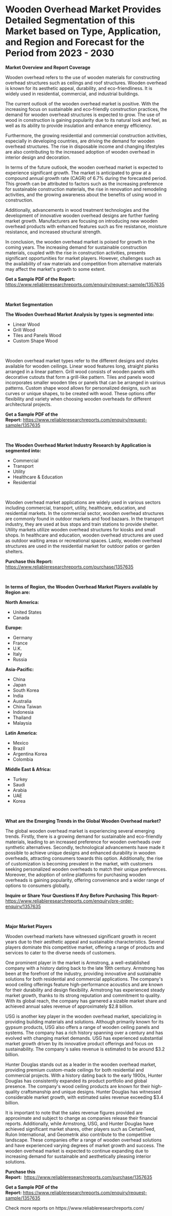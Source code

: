 <p><h1>Wooden Overhead Market Provides Detailed Segmentation of this Market based on Type, Application, and Region and Forecast for the Period from 2023 - 2030</h1></p><p><strong>Market Overview and Report Coverage</strong></p>
<p><p>Wooden overhead refers to the use of wooden materials for constructing overhead structures such as ceilings and roof structures. Wooden overhead is known for its aesthetic appeal, durability, and eco-friendliness. It is widely used in residential, commercial, and industrial buildings.</p><p>The current outlook of the wooden overhead market is positive. With the increasing focus on sustainable and eco-friendly construction practices, the demand for wooden overhead structures is expected to grow. The use of wood in construction is gaining popularity due to its natural look and feel, as well as its ability to provide insulation and enhance energy efficiency.</p><p>Furthermore, the growing residential and commercial construction activities, especially in developing countries, are driving the demand for wooden overhead structures. The rise in disposable income and changing lifestyles are also contributing to the increased adoption of wooden overhead in interior design and decoration.</p><p>In terms of the future outlook, the wooden overhead market is expected to experience significant growth. The market is anticipated to grow at a compound annual growth rate (CAGR) of 6.7% during the forecasted period. This growth can be attributed to factors such as the increasing preference for sustainable construction materials, the rise in renovation and remodeling activities, and the growing awareness about the benefits of using wood in construction.</p><p>Additionally, advancements in wood treatment technologies and the development of innovative wooden overhead designs are further fueling market growth. Manufacturers are focusing on introducing new wooden overhead products with enhanced features such as fire resistance, moisture resistance, and increased structural strength.</p><p>In conclusion, the wooden overhead market is poised for growth in the coming years. The increasing demand for sustainable construction materials, coupled with the rise in construction activities, presents significant opportunities for market players. However, challenges such as the availability of raw materials and competition from alternative materials may affect the market's growth to some extent.</p></p>
<p><strong>Get a Sample PDF of the Report:</strong> <a href="https://www.reliableresearchreports.com/enquiry/request-sample/1357635">https://www.reliableresearchreports.com/enquiry/request-sample/1357635</a></p>
<p>&nbsp;</p>
<p><strong>Market Segmentation</strong></p>
<p><strong>The Wooden Overhead Market Analysis by types is segmented into:</strong></p>
<p><ul><li>Linear Wood</li><li>Grill Wood</li><li>Tiles and Panels Wood</li><li>Custom Shape Wood</li></ul></p>
<p>&nbsp;</p>
<p><p>Wooden overhead market types refer to the different designs and styles available for wooden ceilings. Linear wood features long, straight planks arranged in a linear pattern. Grill wood consists of wooden panels with decorative cutouts that form a grill-like pattern. Tiles and panels wood incorporates smaller wooden tiles or panels that can be arranged in various patterns. Custom shape wood allows for personalized designs, such as curves or unique shapes, to be created with wood. These options offer flexibility and variety when choosing wooden overheads for different architectural projects.</p></p>
<p><strong>Get a Sample PDF of the Report:</strong>&nbsp;<a href="https://www.reliableresearchreports.com/enquiry/request-sample/1357635">https://www.reliableresearchreports.com/enquiry/request-sample/1357635</a></p>
<p>&nbsp;</p>
<p><strong>The Wooden Overhead Market Industry Research by Application is segmented into:</strong></p>
<p><ul><li>Commercial</li><li>Transport</li><li>Utility</li><li>Healthcare & Education</li><li>Residential</li></ul></p>
<p>&nbsp;</p>
<p><p>Wooden overhead market applications are widely used in various sectors including commercial, transport, utility, healthcare, education, and residential markets. In the commercial sector, wooden overhead structures are commonly found in outdoor markets and food bazaars. In the transport industry, they are used at bus stops and train stations to provide shelter. Utility markets utilize wooden overhead structures for kiosks and small shops. In healthcare and education, wooden overhead structures are used as outdoor waiting areas or recreational spaces. Lastly, wooden overhead structures are used in the residential market for outdoor patios or garden shelters.</p></p>
<p><strong>Purchase this Report:</strong>&nbsp; <a href="https://www.reliableresearchreports.com/purchase/1357635">https://www.reliableresearchreports.com/purchase/1357635</a></p>
<p>&nbsp;</p>
<p><strong>In terms of Region, the Wooden Overhead Market Players available by Region are:</strong></p>
<p>
    <p> <strong> North America: </strong>
        <ul>
            <li>United States</li>
            <li>Canada</li>
        </ul>
        </p> 
    <p> <strong> Europe: </strong>
        <ul>
            <li>Germany</li>
            <li>France</li>
            <li>U.K.</li>
            <li>Italy</li>
            <li>Russia</li>
        </ul>
        </p> 
    <p> <strong> Asia-Pacific: </strong>
        <ul>
            <li>China</li>
            <li>Japan</li>
            <li>South Korea</li>
            <li>India</li>
            <li>Australia</li>
            <li>China Taiwan</li>
            <li>Indonesia</li>
            <li>Thailand</li>
            <li>Malaysia</li>
        </ul>
        </p> 
    <p> <strong> Latin America: </strong>
        <ul>
            <li>Mexico</li>
            <li>Brazil</li>
            <li>Argentina Korea</li>
            <li>Colombia</li>
        </ul>
        </p> 
    <p> <strong> Middle East & Africa: </strong>
        <ul>
            <li>Turkey</li>
            <li>Saudi</li>
            <li>Arabia</li>
            <li>UAE</li>
            <li>Korea</li>
        </ul>
    </p>
    </p>
<p>&nbsp;</p>
<p><strong>What are the Emerging Trends in the Global Wooden Overhead market?</strong></p>
<p><p>The global wooden overhead market is experiencing several emerging trends. Firstly, there is a growing demand for sustainable and eco-friendly materials, leading to an increased preference for wooden overheads over synthetic alternatives. Secondly, technological advancements have made it possible to achieve unique designs and enhanced durability in wooden overheads, attracting consumers towards this option. Additionally, the rise of customization is becoming prevalent in the market, with customers seeking personalized wooden overheads to match their unique preferences. Moreover, the adoption of online platforms for purchasing wooden overheads is gaining popularity, offering convenience and a wider range of options to consumers globally.</p></p>
<p><strong>Inquire or Share Your Questions If Any Before Purchasing This Report</strong>- <a href="https://www.reliableresearchreports.com/enquiry/pre-order-enquiry/1357635">https://www.reliableresearchreports.com/enquiry/pre-order-enquiry/1357635</a></p>
<p>&nbsp;</p>
<p><strong>Major Market Players</strong></p>
<p><p>Wooden overhead markets have witnessed significant growth in recent years due to their aesthetic appeal and sustainable characteristics. Several players dominate this competitive market, offering a range of products and services to cater to the diverse needs of customers.</p><p>One prominent player in the market is Armstrong, a well-established company with a history dating back to the late 19th century. Armstrong has been at the forefront of the industry, providing innovative and sustainable solutions for both residential and commercial applications. The company's wood ceiling offerings feature high-performance acoustics and are known for their durability and design flexibility. Armstrong has experienced steady market growth, thanks to its strong reputation and commitment to quality. With its global reach, the company has garnered a sizable market share and achieved annual sales revenue of approximately $2.8 billion.</p><p>USG is another key player in the wooden overhead market, specializing in providing building materials and solutions. Although primarily known for its gypsum products, USG also offers a range of wooden ceiling panels and systems. The company has a rich history spanning over a century and has evolved with changing market demands. USG has experienced substantial market growth driven by its innovative product offerings and focus on sustainability. The company's sales revenue is estimated to be around $3.2 billion.</p><p>Hunter Douglas stands out as a leader in the wooden overhead market, providing premium custom-made ceilings for both residential and commercial projects. With a history dating back to the early 1900s, Hunter Douglas has consistently expanded its product portfolio and global presence. The company's wood ceiling products are known for their high-quality craftsmanship and unique designs. Hunter Douglas has witnessed considerable market growth, with estimated sales revenue exceeding $3.4 billion.</p><p>It is important to note that the sales revenue figures provided are approximate and subject to change as companies release their financial reports. Additionally, while Armstrong, USG, and Hunter Douglas have achieved significant market shares, other players such as CertainTeed, Rulon International, and Geometrik also contribute to the competitive landscape. These companies offer a range of wooden overhead solutions and have experienced varying degrees of market growth and success. The wooden overhead market is expected to continue expanding due to increasing demand for sustainable and aesthetically pleasing interior solutions.</p></p>
<p><strong>Purchase this Report:</strong>&nbsp;&nbsp;<a href="https://www.reliableresearchreports.com/purchase/1357635">https://www.reliableresearchreports.com/purchase/1357635</a></p>
<p></p>
<p><strong>Get a Sample PDF of the Report:</strong>&nbsp;<a href="https://www.reliableresearchreports.com/enquiry/request-sample/1357635">https://www.reliableresearchreports.com/enquiry/request-sample/1357635</a></p>
<p>Check more reports on https://www.reliableresearchreports.com/</p>